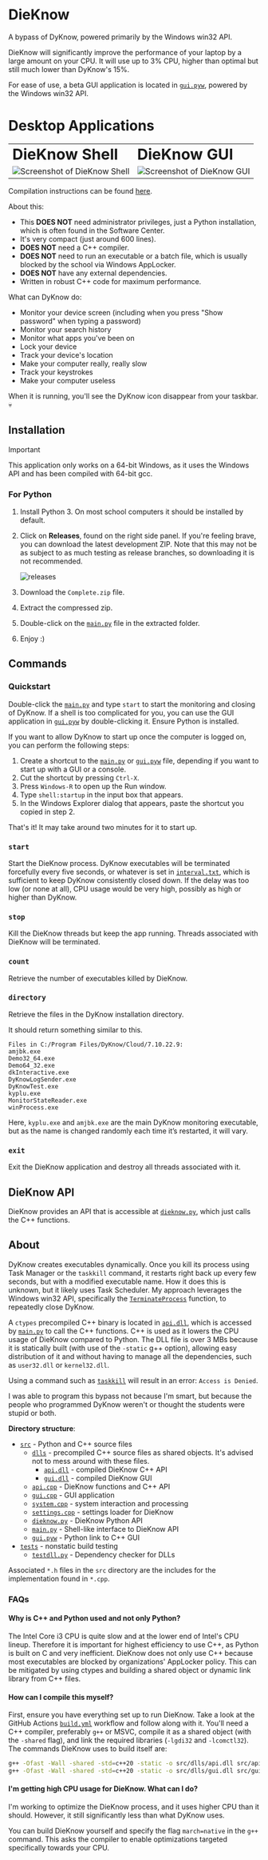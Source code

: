 # DieKnow

A bypass of DyKnow, powered primarily by the Windows win32 API.

DieKnow will significantly improve the performance of your laptop by a large amount on your CPU. It will use up to 3% CPU, higher than optimal but still much lower than DyKnow's 15%.

For ease of use, a beta GUI application is located in [`gui.pyw`](src/gui.pyw), powered by the Windows win32 API.

# Desktop Applications

<table border="0">
 <tr>
    <td><b style="font-size:30px">DieKnow Shell</b></td>
    <td><b style="font-size:30px">DieKnow GUI</b></td>
 </tr>
 <tr>
    <td><img src="https://github.com/user-attachments/assets/5b02591e-28fd-450e-89fd-8b3fcf540f42" alt="Screenshot of DieKnow Shell"></td>
    <td><img src="screenshots/screenshot4.png" alt="Screenshot of DieKnow GUI"></td>
 </tr>
</table>

Compilation instructions can be found [here](COMPILING.md).

About this:
* This **DOES NOT** need administrator privileges, just a Python installation, which is often found in the Software Center.
* It's very compact (just around 600 lines).
* **DOES NOT** need a C++ compiler.
* **DOES NOT** need to run an executable or a batch file, which is usually blocked by the school via Windows AppLocker.
* **DOES NOT** have any external dependencies.
* Written in robust C++ code for maximum performance.

What can DyKnow do:

* Monitor your device screen (including when you press "Show password" when typing a password)
* Monitor your search history
* Monitor what apps you've been on
* Lock your device
* Track your device's location
* Make your computer really, really slow
* Track your keystrokes
* Make your computer useless

When it is running, you'll see the DyKnow icon disappear from your taskbar. 💀

## Installation

> [!IMPORTANT]
> This application only works on a 64-bit Windows, as it uses the Windows API and has been compiled with 64-bit gcc.

### For Python

1. Install Python 3. On most school computers it should be installed by default.
2. Click on **Releases**, found on the right side panel. If you're feeling brave, you can download the latest development ZIP. Note that this may not be as subject to as much testing as release branches, so downloading it is not recommended.

   ![releases](screenshots/releases.png)

3. Download the `Complete.zip` file.
4. Extract the compressed zip.
5. Double-click on the [`main.py`](src/main.py) file in the extracted folder.
6. Enjoy :)

## Commands

### Quickstart

Double-click the [`main.py`](src/main.py) and type `start` to start the monitoring and closing of DyKnow. If a shell is too complicated for you, you can use the GUI application in [`gui.pyw`](src/gui.pyw) by double-clicking it. Ensure Python is installed.

If you want to allow DyKnow to start up once the computer is logged on, you can perform the following steps:

1. Create a shortcut to the [`main.py`](src/main.py) or [`gui.pyw`](src/gui.pyw) file, depending if you want to start up with a GUI or a console.
2. Cut the shortcut by pressing `Ctrl-X`.
3. Press `Windows-R` to open up the Run window.
4. Type `shell:startup` in the input box that appears.
5. In the Windows Explorer dialog that appears, paste the shortcut you copied in step 2.

That's it! It may take around two minutes for it to start up.

### `start`

Start the DieKnow process. DyKnow executables will be terminated forcefully every five seconds, or whatever is set in [`interval.txt`](interval.txt), which is sufficient to keep DyKnow consistently closed down. If the delay was too low (or none at all), CPU usage would be very high, possibly as high or higher than DyKnow.

### `stop`

Kill the DieKnow threads but keep the app running. Threads associated with DieKnow will be terminated.

### `count`

Retrieve the number of executables killed by DieKnow.

### `directory`

Retrieve the files in the DyKnow installation directory.

It should return something similar to this.

```
Files in C:/Program Files/DyKnow/Cloud/7.10.22.9:
amjbk.exe
Demo32_64.exe
Demo64_32.exe
dkInteractive.exe
DyKnowLogSender.exe
DyKnowTest.exe
kyplu.exe
MonitorStateReader.exe
winProcess.exe
```

Here, `kyplu.exe` and `amjbk.exe` are the main DyKnow monitoring executable, but as the name is changed randomly each time it’s restarted, it will vary.

### `exit`

Exit the DieKnow application and destroy all threads associated with it.

## DieKnow API

DieKnow provides an API that is accessible at [`dieknow.py`](src/dieknow.py), which just calls the C++ functions.

## About

DyKnow creates executables dynamically. Once you kill its process using Task Manager or the `taskkill` command, it restarts right back up every few seconds, but with a modified executable name. How it does this is unknown, but it likely uses Task Scheduler. My approach leverages the Windows win32 API, specifically the [`TerminateProcess`](https://learn.microsoft.com/en-us/windows/win32/api/processthreadsapi/nf-processthreadsapi-terminateprocess) function, to repeatedly close DyKnow.

A `ctypes` precompiled C++ binary is located in [`api.dll`](src/api.dll), which is accessed by [`main.py`](src/main.py) to call the C++ functions. C++ is used as it lowers the CPU usage of DieKnow compared to Python. The DLL file is over 3 MBs because it is statically built (with use of the `-static` g++ option), allowing easy distribution of it and without having to manage all the dependencies, such as `user32.dll` or `kernel32.dll`.

Using a command such as [`taskkill`](https://learn.microsoft.com/en-us/windows-server/administration/windows-commands/taskkill) will result in an error: `Access is Denied`.

I was able to program this bypass not because I'm smart, but because the people who programmed DyKnow weren't or thought the students were stupid or both.

**Directory structure**:

* [`src`](src/) - Python and C++ source files
   * [`dlls`](src/dlls/) - precompiled C++ source files as shared objects. It's advised not to mess around with these files.
      * [`api.dll`](src/dlls/api.dll) - compiled DieKnow C++ API
      * [`gui.dll`](src/dlls/gui.dll) - compiled DieKnow GUI
   * [`api.cpp`](src/api.cpp) - DieKnow functions and C++ API
   * [`gui.cpp`](src/gui.cpp) - GUI application
   * [`system.cpp`](src/system.cpp) - system interaction and processing
   * [`settings.cpp`](src/settings.cpp) - settings loader for DieKnow
   * [`dieknow.py`](src/dieknow.py) - DieKnow Python API
   * [`main.py`](src/main.py) - Shell-like interface to DieKnow API
   * [`gui.pyw`](src/gui.pyw) - Python link to C++ GUI
* [`tests`](tests/) - nonstatic build testing
   * [`testdll.py`](tests/testdll.py) - Dependency checker for DLLs

Associated `*.h` files in the `src` directory are the includes for the implementation found in `*.cpp`.

### FAQs

#### Why is C++ and Python used and not only Python?

The Intel Core i3 CPU is quite slow and at the lower end of Intel's CPU lineup. Therefore it is important for highest efficiency to use C++, as Python is built on C and very inefficient. DieKnow does not only use C++ because most executables are blocked by organizations' AppLocker policy. This can be mitigated by using ctypes and building a shared object or dynamic link library from C++ files.

#### How can I compile this myself?

First, ensure you have everything set up to run DieKnow. Take a look at the GitHub Actions [`build.yml`](.github/workflows/build.yml) workflow and follow along with it. You'll need a C++ compiler, preferably `g++` or MSVC, compile it as a shared object (with the `-shared` flag), and link the required libraries (`-lgdi32` and `-lcomctl32`). The commands DieKnow uses to build itself are:

```bash
g++ -Ofast -Wall -shared -std=c++20 -static -o src/dlls/api.dll src/api.cpp -lgdi32
g++ -Ofast -Wall -shared -std=c++20 -static -o src/dlls/gui.dll src/gui.cpp -lgdi32 -lcomctl32
```

#### I'm getting high CPU usage for DieKnow. What can I do?

I'm working to optimize the DieKnow process, and it uses higher CPU than it should. However, it still significantly less than what DyKnow uses.

You can build DieKnow yourself and specify the flag `march=native` in the `g++` command. This asks the compiler to enable optimizations targeted specifically towards your CPU.
